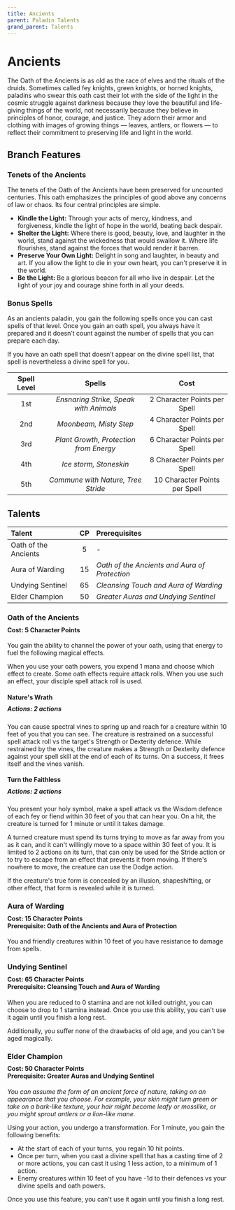 ```yaml
---
title: Ancients
parent: Paladin Talents
grand_parent: Talents
---
```


# Ancients
The Oath of the Ancients is as old as the race of elves and the rituals of the druids. Sometimes called fey knights, green knights, or horned knights, paladins who swear this oath cast their lot with the side of the light in the cosmic struggle against darkness because they love the beautiful and life-giving things of the world, not necessarily because they believe in principles of honor, courage, and justice. They adorn their armor and clothing with images of growing things — leaves, antlers, or flowers — to reflect their commitment to preserving life and light in the world.

## Branch Features

### Tenets of the Ancients
The tenets of the Oath of the Ancients have been preserved for uncounted centuries. This oath emphasizes the principles of good above any concerns of law or chaos. Its four central principles are simple.
* **Kindle the Light:** Through your acts of mercy, kindness, and forgiveness, kindle the light of hope in the world, beating back despair.
* **Shelter the Light:** Where there is good, beauty, love, and laughter in the world, stand against the wickedness that would swallow it. Where life flourishes, stand against the forces that would render it barren.
* **Preserve Your Own Light:** Delight in song and laughter, in beauty and art. If you allow the light to die in your own heart, you can't preserve it in the world.
* **Be the Light:** Be a glorious beacon for all who live in despair. Let the light of your joy and courage shine forth in all your deeds.

### Bonus Spells
As an ancients paladin, you gain the following spells once you can cast spells of that level. Once you gain an oath spell, you always have it prepared and it doesn’t count against the number of spells that you can prepare each day.

If you have an oath spell that doesn’t appear on the divine spell list, that spell is nevertheless a divine spell for you.

| Spell Level | Spells | Cost |
|:-----------:|:------:|:----:|
| 1st | *Ensnaring Strike, Speak with Animals* | 2 Character Points per Spell |
| 2nd | *Moonbeam, Misty Step* | 4 Character Points per Spell |
| 3rd | *Plant Growth, Protection from Energy* | 6 Character Points per Spell |
| 4th | *Ice storm, Stoneskin* | 8 Character Points per Spell |
| 5th | *Commune with Nature, Tree Stride* | 10 Character Points per Spell |

## Talents

| Talent | CP | Prerequisites |
|:-------|:--:|:--------------|
| Oath of the Ancients | 5  | - |
| Aura of Warding      | 15 | *Oath of the Ancients and Aura of Protection* |
| Undying Sentinel     | 65 | *Cleansing Touch and Aura of Warding* |
| Elder Champion       | 50 | *Greater Auras and Undying Sentinel* |

### Oath of the Ancients

<div style="margin-top:-10px;"></div>

#### **Cost:** 5 Character Points
You gain the ability to channel the power of your oath, using that energy to fuel the following magical effects.

When you use your oath powers, you expend 1 mana and choose which effect to create. Some oath effects require attack rolls. When you use such an effect, your disciple spell attack roll is used.

#### Nature's Wrath

<div style="margin-top:-10px;"></div>

##### **Actions:** 2 actions
You can cause spectral vines to spring up and reach for a creature within 10 feet of you that you can see. The creature is restrained on a successful spell attack roll vs the target's Strength or Dexterity defence. While restrained by the vines, the creature makes a Strength or Dexterity defence against your spell skill at the end of each of its turns. On a success, it frees itself and the vines vanish.

#### Turn the Faithless

<div style="margin-top:-10px;"></div>

##### **Actions:** 2 actions
You present your holy symbol, make a spell attack vs the Wisdom defence of each fey or fiend within 30 feet of you that can hear you. On a hit, the creature is turned for 1 minute or until it takes damage.

A turned creature must spend its turns trying to move as far away from you as it can, and it can't willingly move to a space within 30 feet of you. It is limited to 2 actions on its turn, that can only be used for the Stride action or to try to escape from an effect that prevents it from moving. If there's nowhere to move, the creature can use the Dodge action.

If the creature's true form is concealed by an illusion, shapeshifting, or other effect, that form is revealed while it is turned.

### Aura of Warding

<div style="margin-top:-10px;"></div>

#### **Cost:** 15 Character Points<br>**Prerequisite:** Oath of the Ancients and Aura of Protection
You and friendly creatures within 10 feet of you have resistance to damage from spells.

### Undying Sentinel

<div style="margin-top:-10px;"></div>

#### **Cost:** 65 Character Points<br>**Prerequisite:** Cleansing Touch and Aura of Warding
When you are reduced to 0 stamina and are not killed outright, you can choose to drop to 1 stamina instead. Once you use this ability, you can't use it again until you finish a long rest.

Additionally, you suffer none of the drawbacks of old age, and you can't be aged magically.

### Elder Champion

<div style="margin-top:-10px;"></div>

#### **Cost:** 50 Character Points<br>**Prerequisite:** Greater Auras and Undying Sentinel
*You can assume the form of an ancient force of nature, taking on an appearance that you choose. For example, your skin might turn green or take on a bark-like texture, your hair might become leafy or mosslike, or you might sprout antlers or a lion-like mane.*

Using your action, you undergo a transformation. For 1 minute, you gain the following benefits:
* At the start of each of your turns, you regain 10 hit points.
* Once per turn, when you cast a divine spell that has a casting time of 2 or more actions, you can cast it using 1 less action, to a minimum of 1 action.
* Enemy creatures within 10 feet of you have -1d to their defences vs your divine spells and oath powers.

Once you use this feature, you can't use it again until you finish a long rest.
